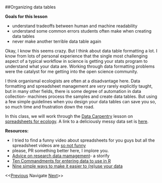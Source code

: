 ##Organizing data tables

**Goals for this lesson**

* understand tradeoffs between human and machine readability
* understand some common errors students often make when creating data tables
* never make another terrible data table again


Okay, I know this seems crazy. But I think about data table formatting a lot. I know from lots of personal experience that the single most challenging aspect of a typical workflow in science is getting your stats program to understand what your data are. Working through data formatting problems were the catalyst for me getting into the open science community. 

I think organismal ecologists are often at a disadvantage here. Data formatting and spreadsheet management are *very* rarely explicitly taught, but in many other fields, there is some degree of automation in data collection- machines process the samples and create data tables. But using a few simple guidelines when you design your data tables can save you so, so much time and frustration down the road. 

In this class, we will work through the [Data Carpentry](http://www.datacarpentry.org/) lesson on [spreadsheets for ecology](http://www.datacarpentry.org/spreadsheet-ecology-lesson/). A link to a deliciously messy data set is [here](https://www.dropbox.com/s/5ncuacnd3arjitc/survey_data_tabs.xls?dl=0).

**Resources:**

* I tried to find a funny video about spreadsheets for you guys but all the spreadsheet videos are [so not funny](https://www.youtube.com/watch?v=pvpTH3muxj8)
* please, PR something better here, I implore you.
* [Advice on research data mamagement](https://storify.com/tomjwebb/advice-on-research-data-management)- a storify
* [Ten Commandments for entering data to use in R](http://www.seascapemodels.org/rstats/rspatial/2015/11/13/data-commandments.html)
* [Nine simple ways to make it easier to (re)use your data](http://library.queensu.ca/ojs/index.php/IEE/article/view/4608)

<<[Previous](https://github.com/cbahlai/OSRR_course/blob/master/01_what_is_open_sci.md)  Navigate [Next](https://github.com/cbahlai/OSRR_course/blob/master/03_skills_for_open_sci.md)>>

